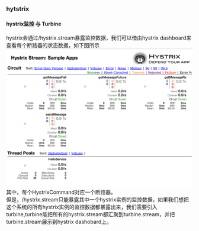 ### hytstrix





#### hystrix监控 与 Turbine
hystrix会通过/hystrix.stream暴露监控数据，我们可以借由hystrix dashboard来查看每个断路器的状态数据，如下图所示
![avatar](hystrix/hystrix_dashboard.png)
其中，每个HystrixCommand对应一个断路器。  
但是，/hystrix.stream只能暴露其中一个hystrix实例的监控数据，如果我们想把这个系统的所有hystrix实例的监控数据都暴露出来，我们需要引入turbine,turbine能把所有的hystrix.stream都汇聚到turbine.stream，并把turbine.stream展示到hystrix dashobard上。